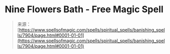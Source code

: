 <!--yml

category: 未分类

date: 2024-06-12 18:43:04

-->

# Nine Flowers Bath - Free Magic Spell

> 来源：[https://www.spellsofmagic.com/spells/spiritual_spells/banishing_spells/7904/page.html#0001-01-01](https://www.spellsofmagic.com/spells/spiritual_spells/banishing_spells/7904/page.html#0001-01-01)

